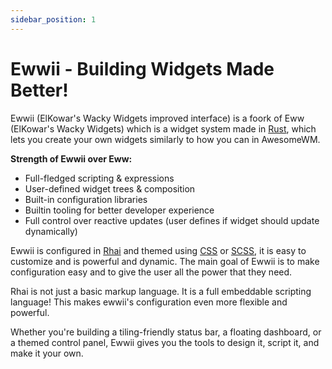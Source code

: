 ```yaml
---
sidebar_position: 1
---
```


# Ewwii - Building Widgets Made Better!

Ewwii (ElKowar's Wacky Widgets improved interface) is a foork of
Eww (ElKowar's Wacky Widgets) which is a
widget system made in [Rust](https://www.rust-lang.org/),
which lets you create your own widgets similarly to how you can in AwesomeWM.

**Strength of Ewwii over Eww:**

- Full-fledged scripting & expressions
- User-defined widget trees & composition
- Built-in configuration libraries
- Builtin tooling for better developer experience
- Full control over reactive updates (user defines if widget should update dynamically)

Ewwii is configured in [Rhai](https://rhai.rs/)
and themed using [CSS](https://en.wikipedia.org/wiki/CSS)
or [SCSS](<https://en.wikipedia.org/wiki/Sass_(style_sheet_language)>),
it is easy to customize and is powerful and dynamic.
The main goal of Ewwii is to make configuration easy
and to give the user all the power that they need.

Rhai is not just a basic markup language. It is a full embeddable scripting language!
This makes ewwii's configuration even more flexible and powerful.

Whether you're building a tiling-friendly status bar, a floating dashboard, or a themed control panel, Ewwii gives you the tools to design it, script it, and make it your own.
